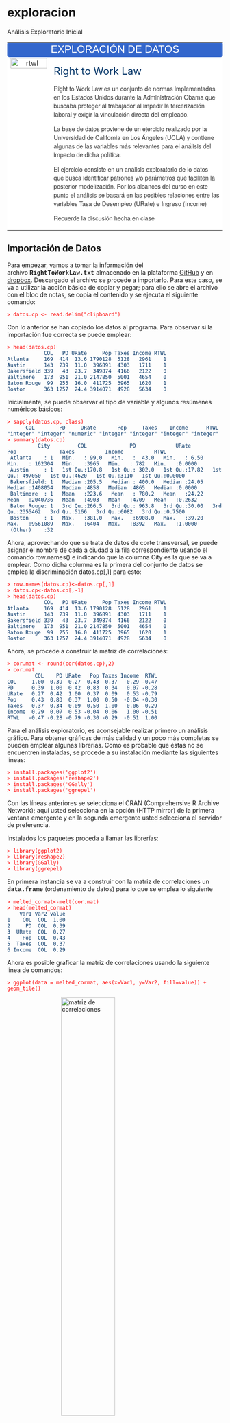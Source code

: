 # exploracion
Análisis Exploratorio Inicial
<table style="width: 100%;" border="0" cellpadding="5">
<tbody>
<tr>
<td style="text-align: center; border-radius: 5px;" colspan="2" bgcolor="#3366CC" width="80%"><span style="font-size: x-large; font-family: arial, helvetica, sans-serif; color: #ffffff;" data-mce-mark="1">EXPLORACIÓN DE DATOS<br /></span></td>
</tr>
<tr onmouseover="this.style.backgroundColor = '#F5F5F5'" onmouseout="this.style.backgroundColor = '#fff'" style="background-color: #ffffff;">
<td style="text-align: center; width: 20%;" valign="top"><img src="images/rtwl.png" width="100%" height="" alt="rtwl" /></td>
<td style="text-align: center; width: 80%;" valign="top">
<p align="justify"></p>
<p align="justify"><span style="font-size: x-large; color: #003366;" data-mce-mark="1">Right to Work Law</span></p>
<p align="justify"></p>
<p style="color: #333333; font-family: 'Helvetica Neue', Helvetica, Arial, sans-serif; font-size: 14px; text-align: start;">Right to Work Law es un conjunto de normas implementadas en los Estados Unidos durante la Administración Obama que buscaba proteger al trabajador al impedir la tercerización laboral y exigir la vinculación directa del empleado.</p>
<p style="color: #333333; font-family: 'Helvetica Neue', Helvetica, Arial, sans-serif; font-size: 14px; text-align: start;">La base de datos proviene de un ejercicio realizado por la Universidad de California en Los Ángeles (UCLA) y contiene algunas de las variables más relevantes para el análisis del impacto de dicha política.</p>
<p style="color: #333333; font-family: 'Helvetica Neue', Helvetica, Arial, sans-serif; font-size: 14px; text-align: start;">El ejercicio consiste en un análisis exploratorio de lo datos que busca identificar patrones y/o parámetros que faciliten la posterior modelización. Por los alcances del curso en este punto el análisis se basará en las posibles relaciones entre las variables Tasa de Desempleo (URate) e Ingreso (Income)</p>
<p style="color: #333333; font-family: 'Helvetica Neue', Helvetica, Arial, sans-serif; font-size: 14px; text-align: start;">Recuerde la discusión hecha en clase</p>
</td>
</tr>
</tbody>
</table>
<p></p>
<h2 style="text-align: left;">Importación de Datos</h2>
<p>Para empezar, vamos a tomar la información del archivo <strong><span style="font-family: 'courier new', courier, monospace;" data-mce-mark="1">RightToWorkLaw.txt</span></strong> almacenado en la plataforma <a href="https://github.com/karlosmantilla/importacion" title="Enlace a GitHub" target="_blank">GitHub</a> y en <a href="https://www.dropbox.com/s/i0pnh74xmtnaopx/RightToWorkLaw.txt?dl=0" title="Enlace a Dropbox" target="_blank">dropbox</a>. Descargado el archivo se procede a importarlo. Para este caso, se va a utilizar la acción básica de copiar y pegar; para ello se abre el archivo con el bloc de notas, se copia el contenido y se ejecuta el siguiente comando:</p>
<pre><span style="color: #ff0000;"><code class="r">&gt; datos.cp &lt;- read.delim("clipboard")
</code></span></pre>
<p>Con lo anterior se han copiado los datos al programa. Para observar si la importación fue correcta se puede emplear:</p>
<pre><code class="r"><span style="color: #ff0000;">&gt; head(datos.cp)</span>
<span style="color: #003366;">            COL   PD URate     Pop Taxes Income RTWL
Atlanta     169  414  13.6 1790128  5128   2961    1
Austin      143  239  11.0  396891  4303   1711    1
Bakersfield 339   43  23.7  349874  4166   2122    0
Baltimore   173  951  21.0 2147850  5001   4654    0
Baton Rouge  99  255  16.0  411725  3965   1620    1
Boston      363 1257  24.4 3914071  4928   5634    0
</span></code></pre>
<p>Inicialmente, se puede observar el tipo de variable y algunos resúmenes numéricos básicos:</p>
<pre><code class="r"><span style="color: #ff0000;">&gt; sapply(datos.cp, class)</span>
<span style="color: #003366;">      COL        PD     URate       Pop     Taxes    Income      RTWL 
"integer" "integer" "numeric" "integer" "integer" "integer" "integer"</span> 
<span style="color: #ff0000;">&gt; summary(datos.cp)</span>
<span style="color: #003366;">          City         COL              PD             URate            Pop              Taxes          Income          RTWL       
 Atlanta    : 1   Min.   : 99.0   Min.   :  43.0   Min.   : 6.50   Min.   : 162304   Min.   :3965   Min.   : 782   Min.   :0.0000  
 Austin     : 1   1st Qu.:170.8   1st Qu.: 302.0   1st Qu.:17.82   1st Qu.: 497050   1st Qu.:4620   1st Qu.:3110   1st Qu.:0.0000  
 Bakersfield: 1   Median :205.5   Median : 400.0   Median :24.05   Median :1408054   Median :4858   Median :4865   Median :0.0000  
 Baltimore  : 1   Mean   :223.6   Mean   : 780.2   Mean   :24.22   Mean   :2040736   Mean   :4903   Mean   :4709   Mean   :0.2632  
 Baton Rouge: 1   3rd Qu.:266.5   3rd Qu.: 963.8   3rd Qu.:30.00   3rd Qu.:2355462   3rd Qu.:5166   3rd Qu.:6082   3rd Qu.:0.7500  
 Boston     : 1   Max.   :381.0   Max.   :6908.0   Max.   :39.20   Max.   :9561089   Max.   :6404   Max.   :8392   Max.   :1.0000  
 (Other)    :32                                                                                                                    
</span></code></pre>
<p>Ahora, aprovechando que se trata de datos de corte transversal, se puede asignar el nombre de cada a ciudad a la fila correspondiente usando el comando row.names() e indicando que la columna City es la que se va a emplear. Como dicha columna es la primera del conjunto de datos se emplea la discriminación datos.cp[,1] para esto:</p>
<pre><code class="r"><span style="color: #ff0000;">&gt; row.names(datos.cp)&lt;-datos.cp[,1]
&gt; datos.cp&lt;-datos.cp[,-1]
&gt; head(datos.cp)</span>
<span style="color: #003366;">            COL   PD URate     Pop Taxes Income RTWL
Atlanta     169  414  13.6 1790128  5128   2961    1
Austin      143  239  11.0  396891  4303   1711    1
Bakersfield 339   43  23.7  349874  4166   2122    0
Baltimore   173  951  21.0 2147850  5001   4654    0
Baton Rouge  99  255  16.0  411725  3965   1620    1
Boston      363 1257  24.4 3914071  4928   5634    0
</span></code></pre>
<p>Ahora, se procede a construir la matriz de correlaciones:</p>
<pre><code class="r"><span style="color: #ff0000;">&gt; cor.mat &lt;- round(cor(datos.cp),2)</span><br /><span style="color: #ff0000;">&gt; cor.mat</span>
<span style="color: #003366;">         COL    PD URate   Pop Taxes Income  RTWL
COL     1.00  0.39  0.27  0.43  0.37   0.29 -0.47
PD      0.39  1.00  0.42  0.83  0.34   0.07 -0.28
URate   0.27  0.42  1.00  0.37  0.09   0.53 -0.79
Pop     0.43  0.83  0.37  1.00  0.50  -0.04 -0.30
Taxes   0.37  0.34  0.09  0.50  1.00   0.06 -0.29
Income  0.29  0.07  0.53 -0.04  0.06   1.00 -0.51
RTWL   -0.47 -0.28 -0.79 -0.30 -0.29  -0.51  1.00</span>
<!-----></code></pre>
<p>Para el análisis exploratorio, es aconsejable realizar primero un análisis gráfico. Para obtener gráficas de más calidad y un poco más completas se pueden emplear algunas librerías. Como es probable que éstas no se encuentren instaladas, se procede a su instalación mediante las siguientes líneas:</p>
<pre><span style="color: #ff0000;"><code class="r">&gt; install.packages('ggplot2')
&gt; install.packages('reshape2')
&gt; install.packages('GGally')
&gt; install.packages('ggrepel')
</code></span></pre>
<p>Con las líneas anteriores se selecciona el CRAN (<span>Comprehensive R Archive Network); aquí usted selecciona en la opción (HTTP mirror) de la primera ventana emergente y en la segunda emergente usted selecciona el servidor de preferencia.</span></p>
<p><span>Instalados los paquetes proceda a llamar las librerías:</span></p>
<pre><span style="color: #ff0000;"><code class="r">&gt; library(ggplot2)
&gt; library(reshape2)
&gt; library(GGally)
&gt; library(ggrepel)
</code></span></pre>
<p>En primera instancia se va a construir con la matriz de correlaciones un <strong><span style="font-family: 'courier new', courier, monospace;">data.frame</span></strong> (ordenamiento de datos) para lo que se emplea lo siguiente</p>
<pre><code class="r"><span style="color: #ff0000;">&gt; melted_cormat&lt;-melt(cor.mat)
&gt; head(melted_cormat)</span>
<span style="color: #003366;">    Var1 Var2 value
1    COL  COL  1.00
2     PD  COL  0.39
3  URate  COL  0.27
4    Pop  COL  0.43
5  Taxes  COL  0.37
6 Income  COL  0.29
</span></code></pre>
<p>Ahora es posible graficar la matriz de correlaciones usando la siguiente linea de comandos:</p>
<pre><span style="color: #ff0000;"><code class="r">&gt; ggplot(data = melted_cormat, aes(x=Var1, y=Var2, fill=value)) + geom_tile()
</code></span></pre>
<p><img src="images/matrizxorr1.png" width="50%" height="" alt="matriz de correlaciones" style="display: block; margin-left: auto; margin-right: auto;" /></p>
<p>Se observa en el lado derecho de la gráfica la nomenclatura para interpretar los valores del gráfico. Existe otra gráfica más simple para su interpretación y se construye como se indica a continuación:</p>
<pre><span style="color: #ff0000;"><code class="r">&gt; ggcorr(datos.cp, palette = "RdBu", label = TRUE)
</code></span></pre>
<p><img src="images/matrizxorr2.png" width="50%" height="" alt="Matriz de Correlaciones 2" style="display: block; margin-left: auto; margin-right: auto;" /></p>
<p>Con la información suministrada en este gráfico se puede considerar las posibles configuraciones del modelo a construir. Así que se procede a construir un diagrama de dispersión para las variables de interés en este ejercicio; para ello se emplea la siguiente línea de comandos (recuerde la explicación sobre los argumentos dada en clase):</p>
<pre><span style="color: #ff0000;"><code class="r">&gt; win.graph(10,6,6) # Sirve para determinar las dimensiones de la imagen: 10 pts de ancho, 6 pts de alto y Tamaño de Fuente 6
&gt; ggplot(datos.cp, aes(x=Income, y=URate)) + geom_point(size=3, col="darkgreen")
</code></span></pre>
<p><img src="images/dispersion2.png" width="70%" height="" alt="Dispersión" style="display: block; margin-left: auto; margin-right: auto;" /></p>
<p></p>
<p>Es posible incluir más variables que permitan intuir el comportamiento del modelo; para el ejemplo se va a incluir el tamaño poblacional para analizar las posibles influencias de esta variable:</p>
<pre><span style="color: #ff0000;"><code class="r">&gt; ggplot(datos.cp, aes(x=Income, y=URate)) +  geom_point(aes(size=Pop),col="darkgreen")
</code></span></pre>
<p style="text-align: center;"><img src="images/dispersion3.png" width="75%" height="" alt="dispersión3" /></p>
<p style="text-align: left;">Son muchas las opciones gráficas que hay. Por ejemplo, es posible incluir el nombre de las ciudades para identificar las observaciones en el diagrama de dispersión:</p>
<pre><span style="color: #ff0000;"><code class="r">&gt; ggplot(datos.cp, aes(x=Income, y=URate)) +  geom_point(aes(size=Pop),col="darkgreen")+ geom_text_repel(label=rownames(datos.cp))
</code></span></pre>
<p style="text-align: center;"><img src="images/dispersion4.png" width="75%" height="" alt="Dispersion" /></p>
<p style="text-align: left;"></p>
<p>O se puede añadir un gráfico de densidad bidimensional para identificar los posibles centros de atracción de los datos:</p>
<pre><span style="color: #ff0000;"><code class="r">&gt; ggplot(datos.cp, aes(x=Income, y=URate)) +  geom_point(aes(size=Pop),col="darkgreen")+ geom_text_repel(label=rownames(datos.cp)) + geom_density_2d()
</code></span></pre>
<p style="text-align: center;"><img src="images/densidad1.png" width="75%" height="" alt="densidad" /></p>
<p>O incluir la recta de regresión y el intervalo de confianza para tener una aproximación del posible modelo:</p>
<pre><span style="color: #ff0000;"><code class="r">&gt; ggplot(datos.cp, aes(x=Income, y=URate)) +  geom_point(aes(size=Pop),col="darkgreen")+ geom_text_repel(label=rownames(datos.cp)) +  geom_smooth(method=lm)
</code></span></pre>
<p><img src="images/regresion.png" width="75%" height="" style="display: block; margin-left: auto; margin-right: auto;" /></p>
<p>También es posible graficar otro tipo de regresión y combinar con más elementos:</p>
<pre><span style="color: #ff0000;"><code class="r">&gt; ggplot(datos.cp, aes(x=Income, y=URate)) +  geom_point(aes(size=Pop),col="darkgreen")+ geom_text_repel(label=rownames(datos.cp)) +  geom_smooth()+ geom_density_2d()
</code></span></pre>
<p style="text-align: center;"><img src="images/regression2.png" width="75%" height="" alt="Regresion Loess" /></p>
<p style="text-align: left;">O se puede incluir el efecto de implementación o no del estatuto RTWL</p>
<pre><span style="color: #ff0000;"><code class="r">&gt; ggplot(datos.cp,aes(x=Income, y=URate, color=as.factor(RTWL))) + geom_point(aes(size=Pop))+ scale_color_manual(values = c('#999999','#E69F00')) + theme(legend.position=c(0,1), legend.justification=c(0,1))+ geom_smooth(method=lm)+ geom_density_2d()
</code></span></pre>
<p style="text-align: center;"><img src="images/regresionanova.png" width="75%" height="" alt="anova" /></p>
<p style="text-align: left;">Finalmente, es posible incluir otros gráficos como diagramas de caja:</p>
<pre><span style="color: #ff0000;"><code class="r">&gt; ggplot(datos.cp,aes(y = URate, x = factor(RTWL)))  + geom_boxplot()+ labs(x="Application RTWL",y="Unemployed Rate")+  stat_summary(fun.y=mean, colour="red", geom="point", shape=20, size=3,show_guide = FALSE)
</code></span></pre>
<p style="text-align: left;"><img src="images/boxplot.png" width="50%" height="" alt="Boxplot" style="display: block; margin-left: auto; margin-right: auto;" /></p>
<p style="text-align: left;">Recuerde que una adecuada exploración gráfica ayuda a evitar construir modelos innecesarios</p>
